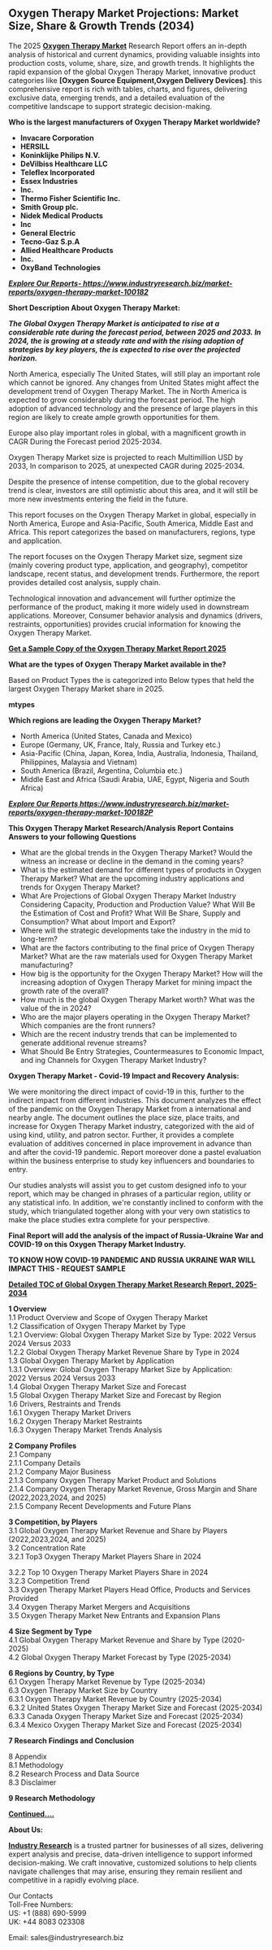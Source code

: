 <h2><strong>Oxygen Therapy Market Projections: Market Size, Share & Growth Trends (2034)</strong></h2><p>The 2025&nbsp;<strong><a href="https://www.industryresearch.biz/market-reports/oxygen-therapy-market-100182">Oxygen Therapy Market</a></strong>&nbsp;Research Report offers an in-depth analysis of historical and current dynamics, providing valuable insights into production costs, volume, share, size, and growth trends. It highlights the rapid expansion of the global Oxygen Therapy Market, innovative product categories like&nbsp;<strong>[Oxygen Source Equipment,Oxygen Delivery Devices]</strong>. this comprehensive report is rich with tables, charts, and figures, delivering exclusive data, emerging trends, and a detailed evaluation of the competitive landscape to support strategic decision-making.</p><p><strong>Who is the largest manufacturers of Oxygen Therapy Market worldwide?</strong></p><p><strong><ul><li>Invacare Corporation</li><li>HERSILL</li><li>Koninklijke Philips N.V.</li><li>DeVilbiss Healthcare LLC</li><li>Teleflex Incorporated</li><li>Essex Industries</li><li> Inc.</li><li>Thermo Fisher Scientific Inc.</li><li>Smith Group plc.</li><li>Nidek Medical Products</li><li> Inc</li><li>General Electric</li><li>Tecno-Gaz S.p.A</li><li>Allied Healthcare Products</li><li> Inc.</li><li>OxyBand Technologies</li></ul></strong></p><p><strong><em><a href="https://www.industryresearch.biz/enquiry/request-sample/100182">Explore Our Reports-&nbsp;https://www.industryresearch.biz/market-reports/oxygen-therapy-market-100182</a></em></strong></p><p><strong>Short Description About Oxygen Therapy Market:</strong></p><p><strong><em>The Global Oxygen Therapy Market is anticipated to rise at a considerable rate during the forecast period, between 2025 and 2033. In 2024, the is growing at a steady rate and with the rising adoption of strategies by key players, the is expected to rise over the projected horizon.</em></strong></p><p>North America, especially The United States, will still play an important role which cannot be ignored. Any changes from United States might affect the development trend of Oxygen Therapy Market. The in North America is expected to grow considerably during the forecast period. The high adoption of advanced technology and the presence of large players in this region are likely to create ample growth opportunities for them.</p><p>Europe also play important roles in global, with a magnificent growth in CAGR During the Forecast period 2025-2034.</p><p>Oxygen Therapy Market size is projected to reach Multimillion USD by 2033, In comparison to 2025, at unexpected CAGR during 2025-2034.</p><p>Despite the presence of intense competition, due to the global recovery trend is clear, investors are still optimistic about this area, and it will still be more new investments entering the field in the future.</p><p>This report focuses on the Oxygen Therapy Market in global, especially in North America, Europe and Asia-Pacific, South America, Middle East and Africa. This report categorizes the based on manufacturers, regions, type and application.</p><p>The report focuses on the Oxygen Therapy Market size, segment size (mainly covering product type, application, and geography), competitor landscape, recent status, and development trends. Furthermore, the report provides detailed cost analysis, supply chain.</p><p>Technological innovation and advancement will further optimize the performance of the product, making it more widely used in downstream applications. Moreover, Consumer behavior analysis and dynamics (drivers, restraints, opportunities) provides crucial information for knowing the Oxygen Therapy Market.</p><p><strong><a href="https://www.industryresearch.biz/enquiry/request-sample/100182">Get a Sample Copy of the Oxygen Therapy Market Report 2025</a></strong></p><p><strong>What are the types of Oxygen Therapy Market available in the?</strong></p><p>Based on Product Types the is categorized into Below types that held the largest Oxygen Therapy Market share in 2025.</p><p><strong>mtypes</strong></p><p><strong>Which regions are leading the Oxygen Therapy Market?</strong></p><ul><li>North America (United States, Canada and Mexico)</li><li>Europe (Germany, UK, France, Italy, Russia and Turkey etc.)</li><li>Asia-Pacific (China, Japan, Korea, India, Australia, Indonesia, Thailand, Philippines, Malaysia and Vietnam)</li><li>South America (Brazil, Argentina, Columbia etc.)</li><li>Middle East and Africa (Saudi Arabia, UAE, Egypt, Nigeria and South Africa)</li></ul><p><strong><em><a href="https://www.industryresearch.biz/market-reports/oxygen-therapy-market-100182">Explore Our Reports https://www.industryresearch.biz/market-reports/oxygen-therapy-market-100182P</a></em></strong></p><p><strong>This Oxygen Therapy Market Research/Analysis Report Contains Answers to your following Questions</strong></p><ul><li>What are the global trends in the Oxygen Therapy Market? Would the witness an increase or decline in the demand in the coming years?</li><li>What is the estimated demand for different types of products in Oxygen Therapy Market? What are the upcoming industry applications and trends for Oxygen Therapy Market?</li><li>What Are Projections of Global Oxygen Therapy Market Industry Considering Capacity, Production and Production Value? What Will Be the Estimation of Cost and Profit? What Will Be Share, Supply and Consumption? What about Import and Export?</li><li>Where will the strategic developments take the industry in the mid to long-term?</li><li>What are the factors contributing to the final price of Oxygen Therapy Market? What are the raw materials used for Oxygen Therapy Market manufacturing?</li><li>How big is the opportunity for the Oxygen Therapy Market? How will the increasing adoption of Oxygen Therapy Market for mining impact the growth rate of the overall?</li><li>How much is the global Oxygen Therapy Market worth? What was the value of the in 2024?</li><li>Who are the major players operating in the Oxygen Therapy Market? Which companies are the front runners?</li><li>Which are the recent industry trends that can be implemented to generate additional revenue streams?</li><li>What Should Be Entry Strategies, Countermeasures to Economic Impact, and ing Channels for Oxygen Therapy Market Industry?</li></ul><p><strong>Oxygen Therapy Market - Covid-19 Impact and Recovery Analysis:</strong></p><p>We were monitoring the direct impact of covid-19 in this, further to the indirect impact from different industries. This document analyzes the effect of the pandemic on the Oxygen Therapy Market from a international and nearby angle. The document outlines the place size, place traits, and increase for Oxygen Therapy Market industry, categorized with the aid of using kind, utility, and patron sector. Further, it provides a complete evaluation of additives concerned in place improvement in advance than and after the covid-19 pandemic. Report moreover done a pastel evaluation within the business enterprise to study key influencers and boundaries to entry.</p><p>Our studies analysts will assist you to get custom designed info to your report, which may be changed in phrases of a particular region, utility or any statistical info. In addition, we're constantly inclined to conform with the study, which triangulated together along with your very own statistics to make the place studies extra complete for your perspective.</p><p><strong>Final Report will add the analysis of the impact of Russia-Ukraine War and COVID-19 on this Oxygen Therapy Market Industry.</strong></p><p><strong>TO KNOW HOW COVID-19 PANDEMIC AND RUSSIA UKRAINE WAR WILL IMPACT THIS - REQUEST SAMPLE</strong></p><p><strong><a href="https://www.industryresearch.biz/market-reports/oxygen-therapy-market-100182">Detailed TOC of Global Oxygen Therapy Market Research Report, 2025-2034</a></strong></p><p><strong>1 Overview</strong><br /> 1.1 Product Overview and Scope of Oxygen Therapy Market<br /> 1.2 Classification of Oxygen Therapy Market by Type<br /> 1.2.1 Overview: Global Oxygen Therapy Market Size by Type: 2022 Versus 2024 Versus 2033<br /> 1.2.2 Global Oxygen Therapy Market Revenue Share by Type in 2024<br /> 1.3 Global Oxygen Therapy Market by Application<br /> 1.3.1 Overview: Global Oxygen Therapy Market Size by Application: 2022&nbsp;Versus 2024 Versus 2033<br /> 1.4 Global Oxygen Therapy Market Size and Forecast<br /> 1.5 Global Oxygen Therapy Market Size and Forecast by Region<br /> 1.6 Drivers, Restraints and Trends<br /> 1.6.1 Oxygen Therapy Market Drivers<br /> 1.6.2 Oxygen Therapy Market Restraints<br /> 1.6.3 Oxygen Therapy Market Trends Analysis</p><p><strong>2 Company Profiles</strong><br /> 2.1 Company<br /> 2.1.1 Company Details<br /> 2.1.2 Company Major Business<br /> 2.1.3 Company Oxygen Therapy Market Product and Solutions<br /> 2.1.4 Company Oxygen Therapy Market Revenue, Gross Margin and Share (2022,2023,2024, and 2025)<br /> 2.1.5 Company Recent Developments and Future Plans</p><p><strong>3 Competition, by Players</strong><br /> 3.1 Global Oxygen Therapy Market Revenue and Share by Players (2022,2023,2024, and 2025)<br /> 3.2 Concentration Rate<br /> 3.2.1 Top3 Oxygen Therapy Market Players Share in 2024</p><p>3.2.2 Top 10 Oxygen Therapy Market Players Share in 2024<br /> 3.2.3 Competition Trend<br /> 3.3 Oxygen Therapy Market Players Head Office, Products and Services Provided<br /> 3.4 Oxygen Therapy Market Mergers and Acquisitions<br /> 3.5 Oxygen Therapy Market New Entrants and Expansion Plans</p><p><strong>4 Size Segment by Type</strong><br /> 4.1 Global Oxygen Therapy Market Revenue and Share by Type (2020-2025)<br /> 4.2 Global Oxygen Therapy Market Forecast by Type (2025-2034)</p><p><strong>6 Regions by Country, by Type</strong><br /> 6.1 Oxygen Therapy Market Revenue by Type (2025-2034)<br /> 6.3 Oxygen Therapy Market Size by Country<br /> 6.3.1 Oxygen Therapy Market Revenue by Country (2025-2034)<br /> 6.3.2 United States Oxygen Therapy Market Size and Forecast (2025-2034)<br /> 6.3.3 Canada Oxygen Therapy Market Size and Forecast (2025-2034)<br /> 6.3.4 Mexico Oxygen Therapy Market Size and Forecast (2025-2034)</p><p><strong>7 Research Findings and Conclusion</strong></p><p>8 Appendix<br /> 8.1 Methodology<br /> 8.2 Research Process and Data Source<br /> 8.3 Disclaimer</p><p><strong>9 Research Methodology</strong></p><p><strong><a href="https://www.industryresearch.biz/market-reports/oxygen-therapy-market-100182">Continued&hellip;.</a></strong></p><p><strong>About Us:</strong></p><p><strong><a href="https://www.industryresearch.biz/">Industry Research</a></strong>&nbsp;is a trusted partner for businesses of all sizes, delivering expert analysis and precise, data-driven intelligence to support informed decision-making. We craft innovative, customized solutions to help clients navigate challenges that may arise, ensuring they remain resilient and competitive in a rapidly evolving place.</p><p>Our Contacts<br /> Toll-Free Numbers:<br /> US: +1 (888) 690-5999<br /> UK: +44 8083 023308</p><p>Email: sales@industryresearch.biz</p>
